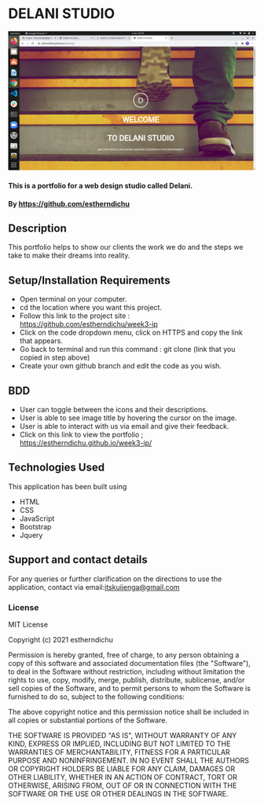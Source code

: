 # DELANI STUDIO
![Delani Studio](./images/delani.png)
#### This is a portfolio for a web design studio called Delani.
#### By https://github.com/estherndichu
## Description
This portfolio helps to show our clients the work we do and the steps we take to make their dreams into reality.
## Setup/Installation Requirements
* Open terminal on your computer.
* cd the location where you want this project.
* Follow this link to the project site : https://github.com/estherndichu/week3-ip
* Click on the code dropdown menu, click on HTTPS and copy the link that appears.
* Go back to terminal and run this command : git clone (link that you copied in step above)
* Create your own github branch and edit the code as you wish.
## BDD
* User can toggle between the icons and their descriptions.
* User is able to see image title by hovering the cursor on the image.
* User is able to interact with us via email and give their feedback.
* Click on this link to view the portfolio ; https://estherndichu.github.io/week3-ip/
## Technologies Used
This application has been built using 
* HTML
* CSS
* JavaScript
* Bootstrap
* Jquery
## Support and contact details
For any queries or further clarification on the directions to use the application, contact via email:itskuijenga@gmail.com
### License

MIT License

Copyright (c) 2021 estherndichu

Permission is hereby granted, free of charge, to any person obtaining a copy of this software and associated documentation files (the "Software"), to deal in the Software without restriction, including without limitation the rights to use, copy, modify, merge, publish, distribute, sublicense, and/or sell copies of the Software, and to permit persons to whom the Software is furnished to do so, subject to the following conditions:

The above copyright notice and this permission notice shall be included in all copies or substantial portions of the Software.

THE SOFTWARE IS PROVIDED "AS IS", WITHOUT WARRANTY OF ANY KIND, EXPRESS OR IMPLIED, INCLUDING BUT NOT LIMITED TO THE WARRANTIES OF MERCHANTABILITY, FITNESS FOR A PARTICULAR PURPOSE AND NONINFRINGEMENT. IN NO EVENT SHALL THE AUTHORS OR COPYRIGHT HOLDERS BE LIABLE FOR ANY CLAIM, DAMAGES OR OTHER LIABILITY, WHETHER IN AN ACTION OF CONTRACT, TORT OR OTHERWISE, ARISING FROM, OUT OF OR IN CONNECTION WITH THE SOFTWARE OR THE USE OR OTHER DEALINGS IN THE SOFTWARE.
  